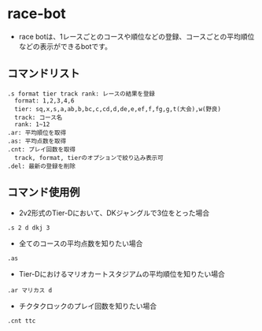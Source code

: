 # race-bot

- race botは、1レースごとのコースや順位などの登録、コースごとの平均順位などの表示ができるbotです。

## コマンドリスト

```
.s format tier track rank: レースの結果を登録
  format: 1,2,3,4,6
  tier: sq,x,s,a,ab,b,bc,c,cd,d,de,e,ef,f,fg,g,t(大会),w(野良)
  track: コース名
  rank: 1~12
.ar: 平均順位を取得
.as: 平均点数を取得
.cnt: プレイ回数を取得
  track, format, tierのオプションで絞り込み表示可
.del: 最新の登録を削除
```

## コマンド使用例
- 2v2形式のTier-Dにおいて、DKジャングルで3位をとった場合
```
.s 2 d dkj 3
```
- 全てのコースの平均点数を知りたい場合
```
.as
```
- Tier-Dにおけるマリオカートスタジアムの平均順位を知りたい場合
```
.ar マリカス d
```
- チクタクロックのプレイ回数を知りたい場合
```
.cnt ttc
```
